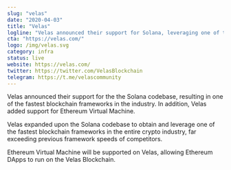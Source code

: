 ```yaml
---
slug: "velas"
date: "2020-04-03"
title: "Velas"
logline: "Velas announced their support for Solana, leveraging one of the fastest blockchain frameworks in the industry and adding EVM support throughout."
cta: "https://velas.com/"
logo: /img/velas.svg
category: infra
status: live
website: https://velas.com/
twitter: https://twitter.com/VelasBlockchain
telegram: https://t.me/velascommunity
---
```


Velas announced their support for the the Solana codebase, resulting in one of the fastest blockchain frameworks in the industry. In addition, Velas added support for Ethereum Virtual Machine.

Velas expanded upon the Solana codebase to obtain and leverage one of the fastest blockchain frameworks in the entire crypto industry, far exceeding previous framework speeds of competitors.

Ethereum Virtual Machine will be supported on Velas, allowing Ethereum DApps to run on the Velas Blockchain.
